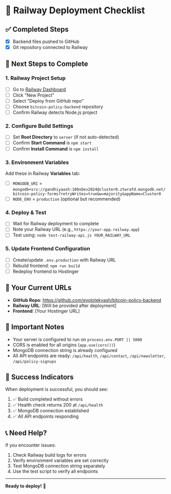 # 🚂 Railway Deployment Checklist

## ✅ Completed Steps
- [x] Backend files pushed to GitHub
- [x] Git repository connected to Railway

## 🎯 Next Steps to Complete

### 1. Railway Project Setup
- [ ] Go to [Railway Dashboard](https://railway.app/dashboard)
- [ ] Click "New Project"
- [ ] Select "Deploy from GitHub repo"
- [ ] Choose `bitcoin-policy-backend` repository
- [ ] Confirm Railway detects Node.js project

### 2. Configure Build Settings
- [ ] Set **Root Directory** to `server` (if not auto-detected)
- [ ] Confirm **Start Command** is `npm start`
- [ ] Confirm **Install Command** is `npm install`

### 3. Environment Variables
Add these in Railway **Variables** tab:
- [ ] `MONGODB_URI` = `mongodb+srv://gandhiyaash:100xDev2024@cluster0.ztwrafd.mongodb.net/bitcoin-policy-forms?retryWrites=true&w=majority&appName=Cluster0`
- [ ] `NODE_ENV` = `production` (optional but recommended)

### 4. Deploy & Test
- [ ] Wait for Railway deployment to complete
- [ ] Note your Railway URL (e.g., `https://your-app.railway.app`)
- [ ] Test using: `node test-railway-api.js YOUR_RAILWAY_URL`

### 5. Update Frontend Configuration
- [ ] Create/update `.env.production` with Railway URL
- [ ] Rebuild frontend: `npm run build`
- [ ] Redeploy frontend to Hostinger

## 🔗 Your Current URLs
- **GitHub Repo**: https://github.com/evolotekyash/bitcoin-policy-backend
- **Railway URL**: [Will be provided after deployment]
- **Frontend**: [Your Hostinger URL]

## 🚨 Important Notes
- Your server is configured to run on `process.env.PORT || 5000`
- CORS is enabled for all origins (`app.use(cors())`)
- MongoDB connection string is already configured
- All API endpoints are ready: `/api/health`, `/api/contact`, `/api/newsletter`, `/api/policy-signups`

## 🎯 Success Indicators
When deployment is successful, you should see:
1. ✅ Build completed without errors
2. ✅ Health check returns 200 at `/api/health`
3. ✅ MongoDB connection established
4. ✅ All API endpoints responding

## 📞 Need Help?
If you encounter issues:
1. Check Railway build logs for errors
2. Verify environment variables are set correctly
3. Test MongoDB connection string separately
4. Use the test script to verify all endpoints

---
**Ready to deploy!** 🚀
